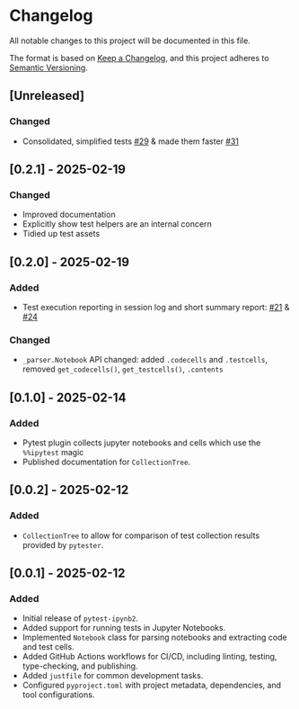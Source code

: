 # Changelog

All notable changes to this project will be documented in this file.

The format is based on [Keep a Changelog](https://keepachangelog.com/en/1.0.0/),
and this project adheres to [Semantic Versioning](https://semver.org/spec/v2.0.0.html).

## [Unreleased]

### Changed

- Consolidated, simplified tests [#29][pr-29] & made them faster [#31][pr-31]

[pr-29]: https://github.com/MusicalNinjaDad/pytest-ipynb2/pull/29
[pr-31]: https://github.com/MusicalNinjaDad/pytest-ipynb2/pull/31

## [0.2.1] - 2025-02-19

### Changed

- Improved documentation
- Explicitly show test helpers are an internal concern
- Tidied up test assets

## [0.2.0] - 2025-02-19

### Added

- Test execution reporting in session log and short summary report: [#21][pr-21] & [#24][pr-24]

### Changed

- `_parser.Notebook` API changed: added `.codecells` and `.testcells`, removed `get_codecells()`, `get_testcells()`, `.contents`

[pr-21]: https://github.com/MusicalNinjaDad/pytest-ipynb2/pull/21
[pr-24]: https://github.com/MusicalNinjaDad/pytest-ipynb2/pull/24

## [0.1.0] - 2025-02-14

### Added  

- Pytest plugin collects jupyter notebooks and cells which use the `%%ipytest` magic
- Published documentation for `CollectionTree`.

## [0.0.2] - 2025-02-12

### Added

- `CollectionTree` to allow for comparison of test collection results provided by `pytester`.

## [0.0.1] - 2025-02-12

### Added

- Initial release of `pytest-ipynb2`.
- Added support for running tests in Jupyter Notebooks.
- Implemented `Notebook` class for parsing notebooks and extracting code and test cells.
- Added GitHub Actions workflows for CI/CD, including linting, testing, type-checking, and publishing.
- Added `justfile` for common development tasks.
- Configured `pyproject.toml` with project metadata, dependencies, and tool configurations.
